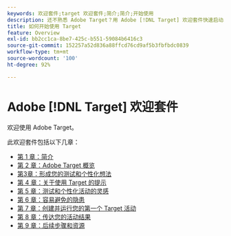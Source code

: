 ```yaml
---
keywords: 欢迎套件;target 欢迎套件;简介;简介;开始使用
description: 还不熟悉 Adobe Target？用 Adobe [!DNL Target] 欢迎套件快速启动。
title: 如何开始使用 Target
feature: Overview
exl-id: bb2cc1ca-8be7-425c-b551-59084b6416c3
source-git-commit: 152257a52d836a88ffcd76cd9af5b3fbfbdc0839
workflow-type: tm+mt
source-wordcount: '100'
ht-degree: 92%

---
```


# Adobe [!DNL Target] 欢迎套件

欢迎使用 Adobe Target。

此欢迎套件包括以下几章：

* [第 1 章：简介](/help/main/c-intro/target-welcome-kit-1.md)
* [第 2 章：Adobe Target 概览](/help/main/c-intro/target-welcome-kit-2.md)
* [第3章：形成您的测试和个性化想法](/help/main/c-intro/target-welcome-kit-3.md)
* [第 4 章：关于使用 Target 的提示](/help/main/c-intro/target-welcome-kit-4.md)
* [第 5 章：测试和个性化活动的灵感](/help/main/c-intro/target-welcome-kit-5.md)
* [第 6 章：容易避免的隐患](/help/main/c-intro/target-welcome-kit-6.md)
* [第 7 章：创建并运行您的第一个 Target 活动](/help/main/c-intro/target-welcome-kit-7.md)
* [第 8 章：传达您的活动结果](/help/main/c-intro/target-welcome-kit-8.md)
* [第 9 章：后续步骤和资源](/help/main/c-intro/target-welcome-kit-9.md)
